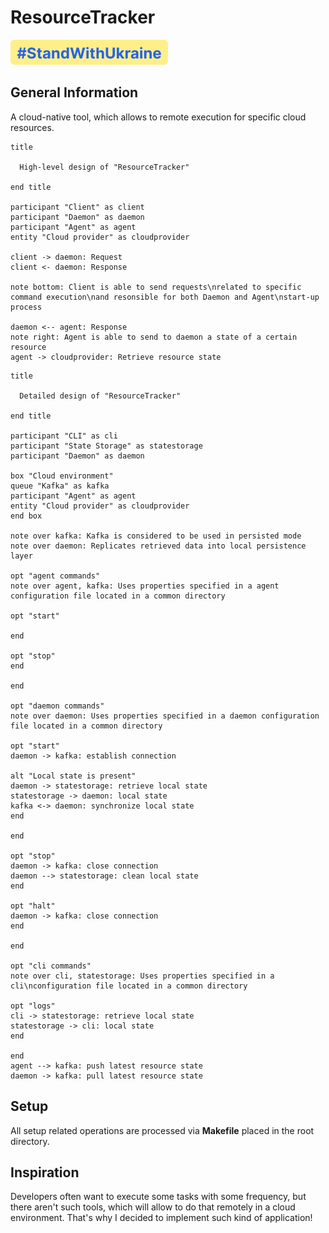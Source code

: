 # ResourceTracker

[![StandWithUkraine](https://raw.githubusercontent.com/vshymanskyy/StandWithUkraine/main/badges/StandWithUkraine.svg)](https://github.com/vshymanskyy/StandWithUkraine/blob/main/docs/README.md)

## General Information

A cloud-native tool, which allows to remote execution for specific cloud resources.

```plantuml
title

  High-level design of "ResourceTracker"

end title

participant "Client" as client
participant "Daemon" as daemon
participant "Agent" as agent
entity "Cloud provider" as cloudprovider

client -> daemon: Request
client <- daemon: Response

note bottom: Client is able to send requests\nrelated to specific command execution\nand resonsible for both Daemon and Agent\nstart-up process

daemon <-- agent: Response
note right: Agent is able to send to daemon a state of a certain resource
agent -> cloudprovider: Retrieve resource state 
```

```plantuml
title

  Detailed design of "ResourceTracker"

end title

participant "CLI" as cli
participant "State Storage" as statestorage
participant "Daemon" as daemon

box "Cloud environment"
queue "Kafka" as kafka
participant "Agent" as agent
entity "Cloud provider" as cloudprovider
end box

note over kafka: Kafka is considered to be used in persisted mode
note over daemon: Replicates retrieved data into local persistence layer

opt "agent commands"
note over agent, kafka: Uses properties specified in a agent configuration file located in a common directory

opt "start"

end

opt "stop"
end

end

opt "daemon commands"
note over daemon: Uses properties specified in a daemon configuration file located in a common directory

opt "start"
daemon -> kafka: establish connection

alt "Local state is present"
daemon -> statestorage: retrieve local state
statestorage -> daemon: local state
kafka <-> daemon: synchronize local state
end

end

opt "stop"
daemon -> kafka: close connection
daemon --> statestorage: clean local state
end

opt "halt"
daemon -> kafka: close connection
end

end

opt "cli commands"
note over cli, statestorage: Uses properties specified in a cli\nconfiguration file located in a common directory

opt "logs"
cli -> statestorage: retrieve local state
statestorage -> cli: local state
end

end
agent --> kafka: push latest resource state
daemon -> kafka: pull latest resource state
```

## Setup

All setup related operations are processed via **Makefile** placed in the root directory. 


## Inspiration

Developers often want to execute some tasks with some frequency, but there aren't such tools, which will allow to do that remotely in a cloud environment.
That's why I decided to implement such kind of application!
